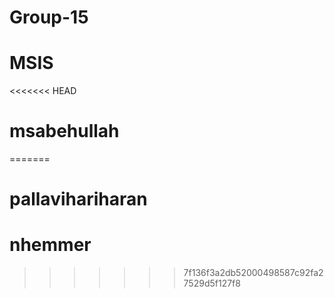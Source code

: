 # Group-15
# MSIS
<<<<<<< HEAD
# msabehullah
=======
# pallavihariharan
# nhemmer
>>>>>>> 7f136f3a2db52000498587c92fa27529d5f127f8

